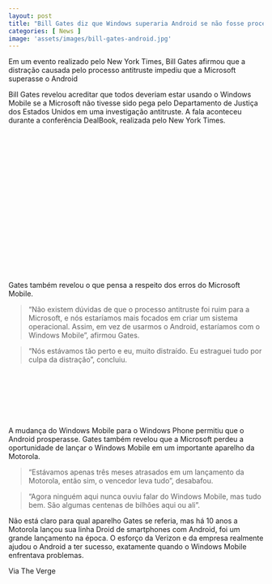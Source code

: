 ```yaml
---
layout: post
title: "Bill Gates diz que Windows superaria Android se não fosse processo nos EUA"
categories: [ News ]
image: 'assets/images/bill-gates-android.jpg'
---
```


Em um evento realizado pelo New York Times, Bill Gates afirmou que a distração causada pelo processo antitruste impediu que a Microsoft superasse o Android

Bill Gates revelou acreditar que todos deveriam estar usando o Windows Mobile se a Microsoft não tivesse sido pega pelo Departamento de Justiça dos Estados Unidos em uma investigação antitruste. A fala aconteceu durante a conferência DealBook, realizada pelo New York Times.

<!-- QUADRADO -->
<script async src="//pagead2.googlesyndication.com/pagead/js/adsbygoogle.js"></script>
<ins class="adsbygoogle"
style="display:inline-block;width:336px;height:280px"
data-ad-client="ca-pub-2838251107855362"
data-ad-slot="5351066970"></ins>
<script>
(adsbygoogle = window.adsbygoogle || []).push({});
</script>

Gates também revelou o que pensa a respeito dos erros do Microsoft Mobile. 

> “Não existem dúvidas de que o processo antitruste foi ruim para a Microsoft, e nós estaríamos mais focados em criar um sistema operacional. Assim, em vez de usarmos o Android, estaríamos com o Windows Mobile”, afirmou Gates. 

> “Nós estávamos tão perto e eu, muito distraído. Eu estraguei tudo por culpa da distração”, concluiu.

<!-- MINI ANÚNCIO -->
<script async src="//pagead2.googlesyndication.com/pagead/js/adsbygoogle.js"></script>
<!-- Games Root -->
<ins class="adsbygoogle"
style="display:inline-block;width:730px;height:95px"
data-ad-client="ca-pub-2838251107855362"
data-ad-slot="5351066970"></ins>
<script>
(adsbygoogle = window.adsbygoogle || []).push({});
</script>

A mudança do Windows Mobile para o Windows Phone permitiu que o Android prosperasse. Gates também revelou que a Microsoft perdeu a oportunidade de lançar o Windows Mobile em um importante aparelho da Motorola.

> “Estávamos apenas três meses atrasados em um lançamento da Motorola, então sim, o vencedor leva tudo”, desabafou. 

> “Agora ninguém aqui nunca ouviu falar do Windows Mobile, mas tudo bem. São algumas centenas de bilhões aqui ou ali”.

Não está claro para qual aparelho Gates se referia, mas há 10 anos a Motorola lançou sua linha Droid de smartphones com Android, foi um grande lançamento na época. O esforço da Verizon e da empresa realmente ajudou o Android a ter sucesso, exatamente quando o Windows Mobile enfrentava problemas.

<!-- RETANGULO LARGO 2 -->
<script async src="//pagead2.googlesyndication.com/pagead/js/adsbygoogle.js"></script>
<ins class="adsbygoogle"
style="display:block; text-align:center;"
data-ad-layout="in-article"
data-ad-format="fluid"
data-ad-client="ca-pub-2838251107855362"
data-ad-slot="8549252987"></ins>
<script>
(adsbygoogle = window.adsbygoogle || []).push({});
</script>

Via The Verge

